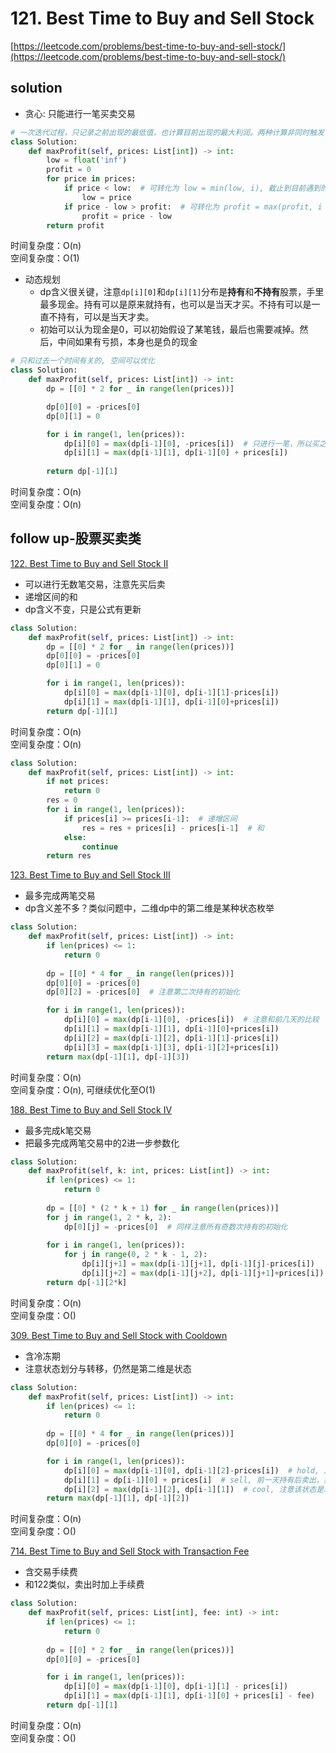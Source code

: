 # 121. Best Time to Buy and Sell Stock
[https://leetcode.com/problems/best-time-to-buy-and-sell-stock/](https://leetcode.com/problems/best-time-to-buy-and-sell-stock/)


## solution

- 贪心: 只能进行一笔买卖交易
```python
# 一次迭代过程，只记录之前出现的最低值，也计算目前出现的最大利润。两种计算非同时触发
class Solution:
    def maxProfit(self, prices: List[int]) -> int:
        low = float('inf')
        profit = 0
        for price in prices:
            if price < low:  # 可转化为 low = min(low, i), 截止到目前遇到的最低价格
                low = price
            if price - low > profit:  # 可转化为 profit = max(profit, i - low), 截止目前的最大利润
                profit = price - low
        return profit        
```
时间复杂度：O(n) <br>
空间复杂度：O(1)

- 动态规划
  - dp含义很关键，注意`dp[i][0]`和`dp[i][1]`分布是**持有**和**不持有**股票，手里最多现金。持有可以是原来就持有，也可以是当天才买。不持有可以是一直不持有，可以是当天才卖。
  - 初始可以认为现金是0，可以初始假设了某笔钱，最后也需要减掉。然后，中间如果有亏损，本身也是负的现金
```python
# 只和过去一个时间有关的, 空间可以优化
class Solution:
    def maxProfit(self, prices: List[int]) -> int:
        dp = [[0] * 2 for _ in range(len(prices))]

        dp[0][0] = -prices[0]
        dp[0][1] = 0

        for i in range(1, len(prices)):
            dp[i][0] = max(dp[i-1][0], -prices[i])  # 只进行一笔，所以买之后利润肯定是-当前价格
            dp[i][1] = max(dp[i-1][1], dp[i-1][0] + prices[i])
        
        return dp[-1][1]
```
时间复杂度：O(n) <br>
空间复杂度：O(n)


## follow up-股票买卖类

[122. Best Time to Buy and Sell Stock II](https://leetcode.com/problems/best-time-to-buy-and-sell-stock-ii/)
- 可以进行无数笔交易，注意先买后卖
- 递增区间的和
- dp含义不变，只是公式有更新

```python
class Solution:
    def maxProfit(self, prices: List[int]) -> int:
        dp = [[0] * 2 for _ in range(len(prices))]
        dp[0][0] = -prices[0]
        dp[0][1] = 0

        for i in range(1, len(prices)):
            dp[i][0] = max(dp[i-1][0], dp[i-1][1]-prices[i])
            dp[i][1] = max(dp[i-1][1], dp[i-1][0]+prices[i])
        return dp[-1][1]
```
时间复杂度：O(n) <br>
空间复杂度：O(n)

```python
class Solution:
    def maxProfit(self, prices: List[int]) -> int:
        if not prices:
            return 0
        res = 0
        for i in range(1, len(prices)):
            if prices[i] >= prices[i-1]:  # 递增区间
                res = res + prices[i] - prices[i-1]  # 和
            else:
                continue
        return res
```

[123. Best Time to Buy and Sell Stock III](https://leetcode.com/problems/best-time-to-buy-and-sell-stock-iii/)
- 最多完成两笔交易
- dp含义差不多？类似问题中，二维dp中的第二维是某种状态枚举
```python
class Solution:
    def maxProfit(self, prices: List[int]) -> int:
        if len(prices) <= 1:
            return 0
        
        dp = [[0] * 4 for _ in range(len(prices))]
        dp[0][0] = -prices[0]
        dp[0][2] = -prices[0]  # 注意第二次持有的初始化

        for i in range(1, len(prices)):
            dp[i][0] = max(dp[i-1][0], -prices[i])  # 注意和前几天的比较
            dp[i][1] = max(dp[i-1][1], dp[i-1][0]+prices[i])
            dp[i][2] = max(dp[i-1][2], dp[i-1][1]-prices[i])
            dp[i][3] = max(dp[i-1][3], dp[i-1][2]+prices[i])
        return max(dp[-1][1], dp[-1][3])
```
时间复杂度：O(n) <br>
空间复杂度：O(n), 可继续优化至O(1)


[188. Best Time to Buy and Sell Stock IV](https://leetcode.com/problems/best-time-to-buy-and-sell-stock-iv/)
- 最多完成k笔交易
- 把最多完成两笔交易中的2进一步参数化
```python
class Solution:
    def maxProfit(self, k: int, prices: List[int]) -> int:
        if len(prices) <= 1:
            return 0
        
        dp = [[0] * (2 * k + 1) for _ in range(len(prices))]
        for j in range(1, 2 * k, 2):
            dp[0][j] = -prices[0]  # 同样注意所有奇数次持有的初始化
        
        for i in range(1, len(prices)):
            for j in range(0, 2 * k - 1, 2):
                dp[i][j+1] = max(dp[i-1][j+1], dp[i-1][j]-prices[i])
                dp[i][j+2] = max(dp[i-1][j+2], dp[i-1][j+1]+prices[i])
        return dp[-1][2*k]
```
时间复杂度：O(n) <br>
空间复杂度：O()


[309. Best Time to Buy and Sell Stock with Cooldown](https://leetcode.com/problems/best-time-to-buy-and-sell-stock-with-cooldown/)
- 含冷冻期
- 注意状态划分与转移，仍然是第二维是状态
```python
class Solution:
    def maxProfit(self, prices: List[int]) -> int:
        if len(prices) <= 1:
            return 0
        
        dp = [[0] * 4 for _ in range(len(prices))]
        dp[0][0] = -prices[0]

        for i in range(1, len(prices)):
            dp[i][0] = max(dp[i-1][0], dp[i-1][2]-prices[i])  # hold, 之前持有或非冷冻期买入
            dp[i][1] = dp[i-1][0] + prices[i]  # sell, 前一天持有后卖出，卖出后进入的是冷冻状态，因此没有dp[i-1][1]     
            dp[i][2] = max(dp[i-1][2], dp[i-1][1])  # cool, 注意该状态是冷冻或冷冻期之后可买入的状态， 因此还要和自己过去比较
        return max(dp[-1][1], dp[-1][2])
```
时间复杂度：O(n) <br>
空间复杂度：O()


[714. Best Time to Buy and Sell Stock with Transaction Fee](https://leetcode.com/problems/best-time-to-buy-and-sell-stock-with-transaction-fee/)
- 含交易手续费
- 和122类似，卖出时加上手续费
```python
class Solution:
    def maxProfit(self, prices: List[int], fee: int) -> int:
        if len(prices) <= 1:
            return 0
        
        dp = [[0] * 2 for _ in range(len(prices))]
        dp[0][0] = -prices[0]

        for i in range(1, len(prices)):
            dp[i][0] = max(dp[i-1][0], dp[i-1][1] - prices[i])
            dp[i][1] = max(dp[i-1][1], dp[i-1][0] + prices[i] - fee)
        return dp[-1][1]
```
时间复杂度：O(n) <br>
空间复杂度：O()

